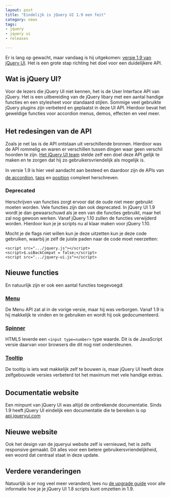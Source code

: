 ```yaml
---
layout: post
title: "Eindelijk is jQuery UI 1.9 een feit"
category: news
tags:
- jquery
- jquery ui
- releases

---
```

Er is lang op gewacht, maar vandaag is hij uitgekomen:
[versie 1.9 van jQuery UI](http://blog.jqueryui.com/2012/10/jquery-ui-1-9-0/).
Het is een grote stap richting het doel voor een duidelijkere API.

## Wat is jQuery UI?

Voor de lezers die jQuery UI niet kennen, het is de User Interface API van
jQuery. Het is een uitbereiding van de jQuery libary met een aantal handige
functies en een stylesheet voor standaard stijlen. Sommige veel gebruikte
jQuery plugins zijn verbeterd en geplaatst in deze UI API. Hierdoor bevat het
geweldige functies voor accordion menus, demos, effecten en veel meer.

## Het redesingen van de API

Zoals je net las is de API ontstaan uit verschillende bronnen. Hierdoor was de
API rommelig en waren er verschillen tussen dingen waar geen verschil hoorden
te zijn.
[Het jQuery UI team](http://blog.jqueryui.com/2011/03/api-redesigns-the-past-present-and-future/)
stelde zelf een doel deze API gelijk te maken en te zorgen dat hij zo
gebruikersvriendelijk als mogelijk is.

In versie 1.9 is hier veel aandacht aan besteed en daardoor zijn de APIs van
[de accordion](http://forum.jquery.com/topic/accordion-api-redesign),
[taps](http://forum.jquery.com/topic/tabs-api-redesign) en
[position](http://forum.jquery.com/topic/position-api-redesign) compleet
herschreven.

### Deprecated

Herschrijven van functies zorgt ervoor dat de oude niet meer gebruikt moeten
worden. Vele functies zijn dan ook deprecated. In jQuery UI 1.9 wordt je dan
gewaarschuwd als je een van die functies gebruikt, maar het zal nog gewoon
werken. Vanaf jQuery 1.10 zullen de functies verwijderd worden. Hierdoor kun je
je scripts nu al klaar maken voor jQuery 1.10.

Mocht je de flags niet willen kun je deze uitzetten kun je deze code gebruiken,
waarbij je zelf de juiste paden naar de code moet neerzetten:

    <script src=".../jquery.js"></script>
    <script>$.uiBackCompat = false;</script>
    <script src=".../jquery-ui.js"></script>

## Nieuwe functies

En natuurlijk zijn er ook een aantal functies toegevoegd:

### [Menu](http://jqueryui.com/menu/)

De Menu API zat al in de vorige versie, maar hij was verborgen. Vanaf 1.9 is
hij makkelijk te vinden en te gebruiken en wordt hij ook gedocumenteerd.

### [Spinner](http://jqueryui.com/spinner)

HTML5 leverde een `<input type=number>` type waarde. Dit is de JavaScript
versie daarvan voor browsers die dit nog niet ondersteunen.

### [Tooltip](http://jqueryui.com/tooltip)

De tooltip is iets wat makkelijk zelf te bouwen is, maar jQuery UI heeft deze
zelfgebouwde versies verbeterd tot het maximum met vele handige extras.

## Documentatie website

Een minpunt van jQuery UI was altijd de ontbrekende documentatie. Sinds 1.9
heeft jQuery UI eindelijk een documentatie die te bereiken is op
[api.jqueryui.com](http://api.jqueryui.com/)

## Nieuwe website

Ook het design van de jqueryui website zelf is vernieuwd, het is zelfs
responsive gemaakt. Dit alles voor een betere gebruikersvriendelijkheid, een
woord dat centraal staat in deze update.

## Verdere veranderingen

Natuurlijk is er nog veel meer veranderd, lees nu
[de upgrade guide](http://jqueryui.com/upgrade-guide/1.9/) voor alle informatie
hoe je je jQuery UI 1.8 scripts kunt omzetten in 1.9.
